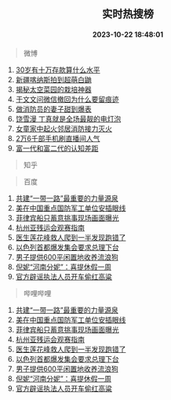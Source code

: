 <div align="center"><h2>实时热搜榜</h2><h4>2023-10-22 18:48:01</h4></div>

> 微博  

1. [30岁有十万存款算什么水平](https://s.weibo.com/weibo?q=%2330%E5%B2%81%E6%9C%89%E5%8D%81%E4%B8%87%E5%AD%98%E6%AC%BE%E7%AE%97%E4%BB%80%E4%B9%88%E6%B0%B4%E5%B9%B3%23&t=31&band_rank=1&Refer=top)<br />
2. [新疆喀纳斯拍到超萌白鼬](https://s.weibo.com/weibo?q=%23%E6%96%B0%E7%96%86%E5%96%80%E7%BA%B3%E6%96%AF%E6%8B%8D%E5%88%B0%E8%B6%85%E8%90%8C%E7%99%BD%E9%BC%AC%23&t=31&band_rank=2&Refer=top)<br />
3. [揭秘太空菜园的栽培神器](https://s.weibo.com/weibo?q=%23%E6%8F%AD%E7%A7%98%E5%A4%AA%E7%A9%BA%E8%8F%9C%E5%9B%AD%E7%9A%84%E6%A0%BD%E5%9F%B9%E7%A5%9E%E5%99%A8%23&t=31&band_rank=3&Refer=top)<br />
4. [于文文问微信撤回为什么要留痕迹](https://s.weibo.com/weibo?q=%23%E4%BA%8E%E6%96%87%E6%96%87%E9%97%AE%E5%BE%AE%E4%BF%A1%E6%92%A4%E5%9B%9E%E4%B8%BA%E4%BB%80%E4%B9%88%E8%A6%81%E7%95%99%E7%97%95%E8%BF%B9%23&t=31&band_rank=4&Refer=top)<br />
5. [做消防员的妻子甜到爆表](https://s.weibo.com/weibo?q=%23%E5%81%9A%E6%B6%88%E9%98%B2%E5%91%98%E7%9A%84%E5%A6%BB%E5%AD%90%E7%94%9C%E5%88%B0%E7%88%86%E8%A1%A8%23&t=31&band_rank=5&Refer=top)<br />
6. [饶雪漫 丁真就是全场最靓的电灯泡](https://s.weibo.com/weibo?q=%E9%A5%B6%E9%9B%AA%E6%BC%AB%20%E4%B8%81%E7%9C%9F%E5%B0%B1%E6%98%AF%E5%85%A8%E5%9C%BA%E6%9C%80%E9%9D%93%E7%9A%84%E7%94%B5%E7%81%AF%E6%B3%A1&t=31&band_rank=6&Refer=top)<br />
7. [女童家中起火邻居消防接力灭火](https://s.weibo.com/weibo?q=%23%E5%A5%B3%E7%AB%A5%E5%AE%B6%E4%B8%AD%E8%B5%B7%E7%81%AB%E9%82%BB%E5%B1%85%E6%B6%88%E9%98%B2%E6%8E%A5%E5%8A%9B%E7%81%AD%E7%81%AB%23&t=31&band_rank=7&Refer=top)<br />
8. [2万6千部手机刷直播间人气](https://s.weibo.com/weibo?q=%232%E4%B8%876%E5%8D%83%E9%83%A8%E6%89%8B%E6%9C%BA%E5%88%B7%E7%9B%B4%E6%92%AD%E9%97%B4%E4%BA%BA%E6%B0%94%23&t=31&band_rank=8&Refer=top)<br />
9. [富一代和富二代的认知差距](https://s.weibo.com/weibo?q=%23%E5%AF%8C%E4%B8%80%E4%BB%A3%E5%92%8C%E5%AF%8C%E4%BA%8C%E4%BB%A3%E7%9A%84%E8%AE%A4%E7%9F%A5%E5%B7%AE%E8%B7%9D%23&t=31&band_rank=9&Refer=top)<br />

> 知乎  


> 百度  

1. [共建“一带一路”最重要的力量源泉](https://www.baidu.com/s?wd=%E5%85%B1%E5%BB%BA%E2%80%9C%E4%B8%80%E5%B8%A6%E4%B8%80%E8%B7%AF%E2%80%9D%E6%9C%80%E9%87%8D%E8%A6%81%E7%9A%84%E5%8A%9B%E9%87%8F%E6%BA%90%E6%B3%89&sa=fyb_news&rsv_dl=fyb_news)<br />
2. [美在中国重点国防军工单位安插眼线](https://www.baidu.com/s?wd=%E7%BE%8E%E5%9C%A8%E4%B8%AD%E5%9B%BD%E9%87%8D%E7%82%B9%E5%9B%BD%E9%98%B2%E5%86%9B%E5%B7%A5%E5%8D%95%E4%BD%8D%E5%AE%89%E6%8F%92%E7%9C%BC%E7%BA%BF&sa=fyb_news&rsv_dl=fyb_news)<br />
3. [菲律宾船只蓄意挑事现场画面曝光](https://www.baidu.com/s?wd=%E8%8F%B2%E5%BE%8B%E5%AE%BE%E8%88%B9%E5%8F%AA%E8%93%84%E6%84%8F%E6%8C%91%E4%BA%8B%E7%8E%B0%E5%9C%BA%E7%94%BB%E9%9D%A2%E6%9B%9D%E5%85%89&sa=fyb_news&rsv_dl=fyb_news)<br />
4. [杭州亚残运会观赛指南](https://www.baidu.com/s?wd=%E6%9D%AD%E5%B7%9E%E4%BA%9A%E6%AE%8B%E8%BF%90%E4%BC%9A%E8%A7%82%E8%B5%9B%E6%8C%87%E5%8D%97&sa=fyb_news&rsv_dl=fyb_news)<br />
5. [医生莲花峰救人爬到一半发现跑错了](https://www.baidu.com/s?wd=%E5%8C%BB%E7%94%9F%E8%8E%B2%E8%8A%B1%E5%B3%B0%E6%95%91%E4%BA%BA%E7%88%AC%E5%88%B0%E4%B8%80%E5%8D%8A%E5%8F%91%E7%8E%B0%E8%B7%91%E9%94%99%E4%BA%86&sa=fyb_news&rsv_dl=fyb_news)<br />
6. [以色列首都爆发集会要求总理下台](https://www.baidu.com/s?wd=%E4%BB%A5%E8%89%B2%E5%88%97%E9%A6%96%E9%83%BD%E7%88%86%E5%8F%91%E9%9B%86%E4%BC%9A%E8%A6%81%E6%B1%82%E6%80%BB%E7%90%86%E4%B8%8B%E5%8F%B0&sa=fyb_news&rsv_dl=fyb_news)<br />
7. [男子提供600平闲置地收养流浪狗](https://www.baidu.com/s?wd=%E7%94%B7%E5%AD%90%E6%8F%90%E4%BE%9B600%E5%B9%B3%E9%97%B2%E7%BD%AE%E5%9C%B0%E6%94%B6%E5%85%BB%E6%B5%81%E6%B5%AA%E7%8B%97&sa=fyb_news&rsv_dl=fyb_news)<br />
8. [倪妮“河南分妮”：喜提休假一周](https://www.baidu.com/s?wd=%E5%80%AA%E5%A6%AE%E2%80%9C%E6%B2%B3%E5%8D%97%E5%88%86%E5%A6%AE%E2%80%9D%EF%BC%9A%E5%96%9C%E6%8F%90%E4%BC%91%E5%81%87%E4%B8%80%E5%91%A8&sa=fyb_news&rsv_dl=fyb_news)<br />
9. [官方辟谣执法人员开车偷红高粱](https://www.baidu.com/s?wd=%E5%AE%98%E6%96%B9%E8%BE%9F%E8%B0%A3%E6%89%A7%E6%B3%95%E4%BA%BA%E5%91%98%E5%BC%80%E8%BD%A6%E5%81%B7%E7%BA%A2%E9%AB%98%E7%B2%B1&sa=fyb_news&rsv_dl=fyb_news)<br />

> 哔哩哔哩  

1. [共建“一带一路”最重要的力量源泉](https://www.baidu.com/s?wd=%E5%85%B1%E5%BB%BA%E2%80%9C%E4%B8%80%E5%B8%A6%E4%B8%80%E8%B7%AF%E2%80%9D%E6%9C%80%E9%87%8D%E8%A6%81%E7%9A%84%E5%8A%9B%E9%87%8F%E6%BA%90%E6%B3%89&sa=fyb_news&rsv_dl=fyb_news)<br />
2. [美在中国重点国防军工单位安插眼线](https://www.baidu.com/s?wd=%E7%BE%8E%E5%9C%A8%E4%B8%AD%E5%9B%BD%E9%87%8D%E7%82%B9%E5%9B%BD%E9%98%B2%E5%86%9B%E5%B7%A5%E5%8D%95%E4%BD%8D%E5%AE%89%E6%8F%92%E7%9C%BC%E7%BA%BF&sa=fyb_news&rsv_dl=fyb_news)<br />
3. [菲律宾船只蓄意挑事现场画面曝光](https://www.baidu.com/s?wd=%E8%8F%B2%E5%BE%8B%E5%AE%BE%E8%88%B9%E5%8F%AA%E8%93%84%E6%84%8F%E6%8C%91%E4%BA%8B%E7%8E%B0%E5%9C%BA%E7%94%BB%E9%9D%A2%E6%9B%9D%E5%85%89&sa=fyb_news&rsv_dl=fyb_news)<br />
4. [杭州亚残运会观赛指南](https://www.baidu.com/s?wd=%E6%9D%AD%E5%B7%9E%E4%BA%9A%E6%AE%8B%E8%BF%90%E4%BC%9A%E8%A7%82%E8%B5%9B%E6%8C%87%E5%8D%97&sa=fyb_news&rsv_dl=fyb_news)<br />
5. [医生莲花峰救人爬到一半发现跑错了](https://www.baidu.com/s?wd=%E5%8C%BB%E7%94%9F%E8%8E%B2%E8%8A%B1%E5%B3%B0%E6%95%91%E4%BA%BA%E7%88%AC%E5%88%B0%E4%B8%80%E5%8D%8A%E5%8F%91%E7%8E%B0%E8%B7%91%E9%94%99%E4%BA%86&sa=fyb_news&rsv_dl=fyb_news)<br />
6. [以色列首都爆发集会要求总理下台](https://www.baidu.com/s?wd=%E4%BB%A5%E8%89%B2%E5%88%97%E9%A6%96%E9%83%BD%E7%88%86%E5%8F%91%E9%9B%86%E4%BC%9A%E8%A6%81%E6%B1%82%E6%80%BB%E7%90%86%E4%B8%8B%E5%8F%B0&sa=fyb_news&rsv_dl=fyb_news)<br />
7. [男子提供600平闲置地收养流浪狗](https://www.baidu.com/s?wd=%E7%94%B7%E5%AD%90%E6%8F%90%E4%BE%9B600%E5%B9%B3%E9%97%B2%E7%BD%AE%E5%9C%B0%E6%94%B6%E5%85%BB%E6%B5%81%E6%B5%AA%E7%8B%97&sa=fyb_news&rsv_dl=fyb_news)<br />
8. [倪妮“河南分妮”：喜提休假一周](https://www.baidu.com/s?wd=%E5%80%AA%E5%A6%AE%E2%80%9C%E6%B2%B3%E5%8D%97%E5%88%86%E5%A6%AE%E2%80%9D%EF%BC%9A%E5%96%9C%E6%8F%90%E4%BC%91%E5%81%87%E4%B8%80%E5%91%A8&sa=fyb_news&rsv_dl=fyb_news)<br />
9. [官方辟谣执法人员开车偷红高粱](https://www.baidu.com/s?wd=%E5%AE%98%E6%96%B9%E8%BE%9F%E8%B0%A3%E6%89%A7%E6%B3%95%E4%BA%BA%E5%91%98%E5%BC%80%E8%BD%A6%E5%81%B7%E7%BA%A2%E9%AB%98%E7%B2%B1&sa=fyb_news&rsv_dl=fyb_news)<br />
